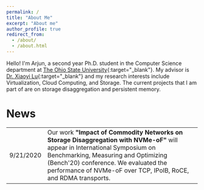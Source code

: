 ```yaml
---
permalink: /
title: "About Me"
excerpt: "About me"
author_profile: true
redirect_from: 
  - /about/
  - /about.html
---
```


Hello! I'm Arjun, a second year Ph.D. student in the Computer Science department at [The Ohio State University](https://www.osu.edu/){:target="_blank"}. My advisor is [Dr. Xiaoyi Lu](http://web.cse.ohio-state.edu/~lu.932/){:target="_blank"} and my research interests include Virtualization, Cloud Computing, and Storage. The current projects that I am part of are on storage disaggregation and persistent memory.

# News

<table>
  <tr>
    <td>9/21/2020</td>
    <td>Our work <b>"Impact of Commodity Networks on Storage Disaggregation with NVMe-oF"</b> will appear in International Symposium on Benchmarking, Measuring and Optimizing (Bench'20) conference. We evaluated the performance of NVMe-oF over TCP, IPoIB, RoCE, and RDMA transports.</td>
  </tr>
</table>
